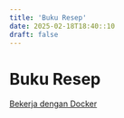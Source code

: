 ```yaml
---
title: 'Buku Resep'
date: 2025-02-18T18:40::10
draft: false
---
```


# Buku Resep

[Bekerja dengan Docker](Buku%20Resep%2027745665711c48b597c9d48793b4ba48/Bekerja%20dengan%20Docker%2073818969216b46718c37cef52a9d69d8.md)
